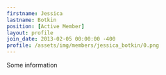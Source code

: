 ```yaml
---
firstname: Jessica
lastname: Botkin
position: [Active Member]
layout: profile
join_date: 2013-02-05 00:00:00 -400
profile: /assets/img/members/jessica_botkin/0.png
---
```

Some information